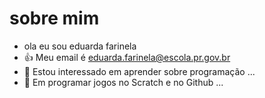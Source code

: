 # sobre mim


 

- ola eu sou eduarda farinela
- 👍 Meu email é eduarda.farinela@escola.pr.gov.br
- 👀 Estou interessado em aprender sobre programação ...
- 🌱 Em programar jogos no Scratch e no Github ...



<!---
eduardafarinela/eduardafarinela is a ✨ special ✨ repository because its `README.md` (this file) appears on your GitHub profile.
You can click the Preview link to take a look at your changes.
--->
